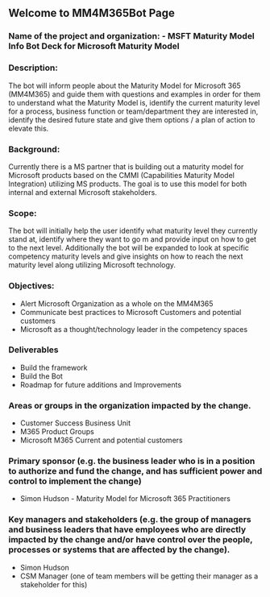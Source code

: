 ## Welcome to MM4M365Bot Page

### Name of the project and organization: - MSFT Maturity Model Info Bot Deck for Microsoft Maturity Model

### Description:
The bot will inform people about the Maturity Model for Microsoft 365 (MM4M365) and guide them with questions and examples in order for them to understand what the Maturity Model is, identify the current maturity level for a process, business function or team/department they are interested in, identify the desired future state and give them options / a plan of action to elevate this. 

### Background:
Currently there is a MS partner that is building out a maturity model for Microsoft products based on the CMMI (Capabilities Maturity Model Integration) utilizing MS products. The goal is to use this model for both internal and external Microsoft stakeholders.

### Scope: 
The bot will initially help the user identify what maturity level they currently stand at, identify where they want to go m and provide input on how to get to the next level. Additionally the bot will be expanded to look at specific competency maturity levels and give insights on how to reach the next maturity level along utilizing Microsoft technology.

### Objectives:
- Alert Microsoft Organization as a whole on the MM4M365
-	Communicate best practices to Microsoft Customers and potential customers
- Microsoft as a thought/technology leader in the competency spaces

### Deliverables

- Build the framework
- Build the Bot
- Roadmap for future additions and Improvements 

### Areas or groups in the organization impacted by the change.
-	Customer Success Business Unit 
-	M365 Product Groups
-	Microsoft M365 Current and potential customers

### Primary sponsor (e.g. the business leader who is in a position to authorize and fund the change, and has sufficient power and control to implement the change)
- Simon Hudson - Maturity Model for Microsoft 365 Practitioners

### Key managers and stakeholders (e.g. the group of managers and business leaders that have employees who are directly impacted by the change and/or have control over the people, processes or systems that are affected by the change).
- Simon Hudson
- CSM Manager (one of team members will be getting their manager as a stakeholder for this)
